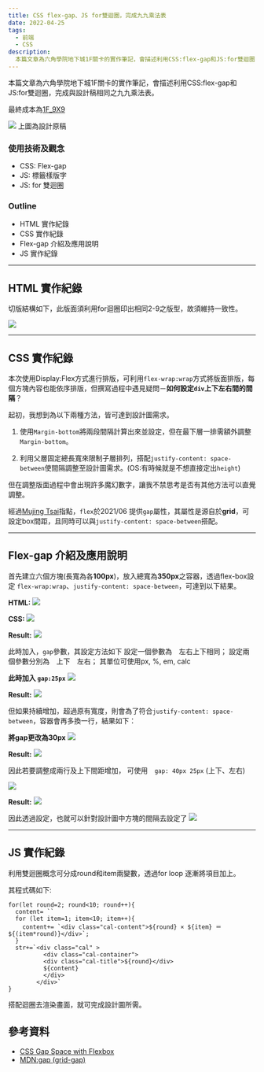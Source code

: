 ```yaml
---
title: CSS flex-gap、JS for雙迴圈，完成九九乘法表
date: 2022-04-25
tags:
  - 前端
  - CSS
description: 
  本篇文章為六角學院地下城1F關卡的實作筆記，會描述利用CSS:flex-gap和JS:for雙迴圈，完成與設計稿相同之九九乘法表。
---
```


本篇文章為六角學院地下城1F關卡的實作筆記，會描述利用CSS:flex-gap和JS:for雙迴圈，完成與設計稿相同之九九乘法表。

最終成本為[1F_9X9](https://kuominli.github.io/HexSchool_JS-Dungeon/1F_9X9/index.html)


![](https://i.imgur.com/fNTObel.jpg)
上圖為設計原稿



### 使用技術及觀念

- CSS: Flex-gap
- JS: 標籤樣版字
- JS: for 雙迴圈


### Outline

- HTML 實作紀錄
- CSS 實作紀錄
- Flex-gap 介紹及應用說明
- JS 實作紀錄

---

## HTML 實作紀錄


切版結構如下，此版面須利用for迴圈印出相同2-9之版型，故須維持一致性。

![](https://i.imgur.com/7EKZWLb.jpg)

---

## CSS 實作紀錄


本次使用Display:Flex方式進行排版，可利用`flex-wrap:wrap`方式將版面排版，每個方塊內容也能依序排版，但撰寫過程中遇見疑問－**如何設定`div`上下左右間的間隔**？

起初，我想到為以下兩種方法，皆可達到設計圖需求。

1. 使用`Margin-bottom`將兩段間隔計算出來並設定，但在最下層一排需額外調整`Margin-bottom`。

2. 利用父層固定總長寬來限制子層排列，搭配`justify-content: space-between`使間隔調整至設計圖需求。(OS:有時候就是不想直接定出`height`)


但在調整版面過程中會出現許多魔幻數字，讓我不禁思考是否有其他方法可以直覺調整。


經過[Mujing Tsai](https://www.muji.dev/)指點，`flex`於2021/06 提供`gap`屬性，其屬性是源自於**grid**，可設定box間距，且同時可以與`justify-content: space-between`搭配。

---

## Flex-gap 介紹及應用說明



首先建立六個方塊(長寬為各**100px**)，放入總寬為**350px**之容器，透過flex-box設定
`flex-wrap:wrap`、`justify-content: space-between`，可達到以下結果。

**HTML:**
![](https://i.imgur.com/eVEoa9Z.png)

**CSS:**
![](https://i.imgur.com/qF18VX8.png)

**Result:**
![](https://i.imgur.com/dzkomyE.png)

此時加入，`gap`參數，其設定方法如下
設定一個參數為　左右上下相同；
設定兩個參數分別為　上下　左右；
其單位可使用px, %, em, calc


**此時加入 `gap:25px`**
![](https://i.imgur.com/S2es7mY.png)

**Result:**
![](https://i.imgur.com/mhqa40e.png)


但如果持續增加，超過原有寬度，則會為了符合`justify-content: space-between`，容器會再多換一行，結果如下：

**將gap更改為30px**
![](https://i.imgur.com/0H7P5Yq.png)

**Result:**
![](https://i.imgur.com/xi5TIKc.png)

因此若要調整成兩行及上下間距增加，
可使用　`gap: 40px 25px` (上下、左右)

![](https://i.imgur.com/gNORIFo.png)

**Result:**
![](https://i.imgur.com/8ZqPP5O.png)


因此透過設定，也就可以針對設計圖中方塊的間隔去設定了
![](https://i.imgur.com/JgbFUmK.png)

---


## JS 實作紀錄

利用雙迴圈概念可分成round和item兩變數，透過for loop 逐漸將項目加上。

其程式碼如下:
```
for(let round=2; round<10; round++){
  content= ``
  for (let item=1; item<10; item++){
    content+= `<div class="cal-content">${round} × ${item} ＝ ${(item*round)}</div>`; 
  }
  str+=`<div class="cal" >
          <div class="cal-container">
          <div class="cal-title">${round}</div>
          ${content}
          </div>
        </div>`
}
```
搭配迴圈去渲染畫面，就可完成設計圖所需。


## 參考資料

- [CSS Gap Space with Flexbox](https://coryrylan.com/blog/css-gap-space-with-flexbox)
- [MDN:gap (grid-gap)](https://developer.mozilla.org/zh-CN/docs/Web/CSS/gap)